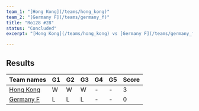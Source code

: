 ```yaml
---
team_1: "[Hong Kong](/teams/hong_kong)"
team_2: "[Germany F](/teams/germany_f)"
title: "Ro128 #28"
status: "Concluded"
excerpt: "[Hong Kong](/teams/hong_kong) vs [Germany F](/teams/germany_f)"

---
```

## Results

| Team names | G1 | G2 | G3 | G4 | G5 | Score |
| -- | -- | -- | -- | -- | -- | -- |
| [Hong Kong](/teams/hong_kong) | W | W | W | - | - | 3 |
| [Germany F](/teams/germany_f) | L | L | L | - | - | 0 |
